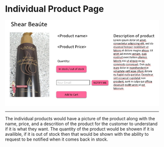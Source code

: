 # Individual Product Page

![Individual Product Page](IndividualProductPage.jpg)
<hr>

The individual products would have a picture of the product along with the name, price, and a descrition of the product for the customer to understand if it is what they want. The quantity of the product would be showen if it is availible, if it is out of stock then that would be shown with the ability to request to be notified when it comes back in stock.
